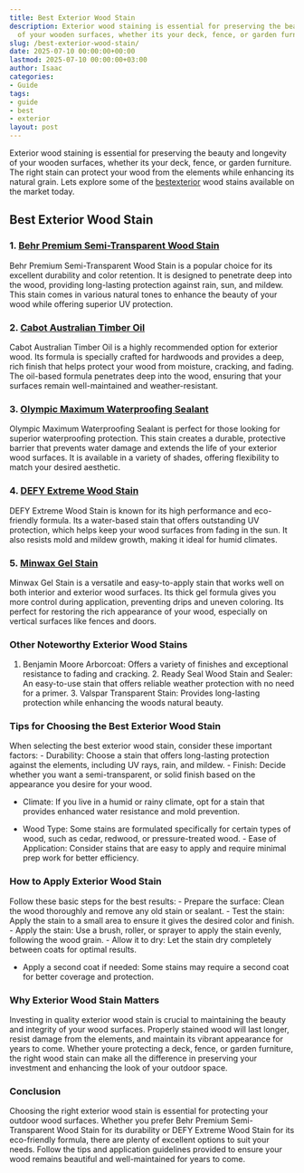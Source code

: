 ```yaml
---
title: Best Exterior Wood Stain
description: Exterior wood staining is essential for preserving the beauty and longevity
  of your wooden surfaces, whether its your deck, fence, or garden furniture.
slug: /best-exterior-wood-stain/
date: 2025-07-10 00:00:00+00:00
lastmod: 2025-07-10 00:00:00+03:00
author: Isaac
categories:
- Guide
tags:
- guide
- best
- exterior
layout: post
---
```

Exterior wood staining is essential for preserving the beauty and longevity of your wooden surfaces, whether its your deck, fence, or garden furniture. The right stain can protect your wood from the elements while enhancing its natural grain. Lets explore some of the [best](https://pestpolicy.com/best-acrylic-paint-for-wood/)[exterior](https://pestpolicy.com/best-exterior-paint-to-prevent-mold/) wood stains available on the market today.

##  Best Exterior Wood Stain

### 1. [Behr Premium Semi-Transparent Wood Stain](https://www.amazon.com/dp/B00Z4RRUBI?tag=p-policy-20)

Behr Premium Semi-Transparent Wood Stain is a popular choice for its excellent durability and color retention. It is designed to penetrate deep into the wood, providing long-lasting protection against rain, sun, and mildew. This stain comes in various natural tones to enhance the beauty of your wood while offering superior UV protection.

### 2. [Cabot Australian Timber Oil](https://www.amazon.com/dp/B003X39W3I?tag=p-policy-20)

Cabot Australian Timber Oil is a highly recommended option for exterior wood. Its formula is specially crafted for hardwoods and provides a deep, rich finish that helps protect your wood from moisture, cracking, and fading. The oil-based formula penetrates deep into the wood, ensuring that your surfaces remain well-maintained and weather-resistant.

### 3. [Olympic Maximum Waterproofing Sealant](https://www.amazon.com/dp/B000H0XVFQ?tag=p-policy-20)

Olympic Maximum Waterproofing Sealant is perfect for those looking for superior waterproofing protection. This stain creates a durable, protective barrier that prevents water damage and extends the life of your exterior wood surfaces. It is available in a variety of shades, offering flexibility to match your desired aesthetic.

### 4. [DEFY Extreme Wood Stain](https://www.amazon.com/dp/B0015C97D4?tag=p-policy-20)

DEFY Extreme Wood Stain is known for its high performance and eco-friendly formula. Its a water-based stain that offers outstanding UV protection, which helps keep your wood surfaces from fading in the sun. It also resists mold and mildew growth, making it ideal for humid climates.

### 5. [Minwax Gel Stain](https://www.amazon.com/dp/B002ONZ5RU?tag=p-policy-20)

Minwax Gel Stain is a versatile and easy-to-apply stain that works well on both interior and exterior wood surfaces. Its thick gel formula gives you more control during application, preventing drips and uneven coloring. Its perfect for restoring the rich appearance of your wood, especially on vertical surfaces like fences and doors.

###  Other Noteworthy Exterior Wood Stains

1. Benjamin Moore Arborcoat: Offers a variety of finishes and exceptional resistance to fading and cracking. 2. Ready Seal Wood Stain and Sealer: An easy-to-use stain that offers reliable weather protection with no need for a primer. 3. Valspar Transparent Stain: Provides long-lasting protection while enhancing the woods natural beauty.

###  Tips for Choosing the Best Exterior Wood Stain

When selecting the best exterior wood stain, consider these important factors: - Durability: Choose a stain that offers long-lasting protection against the elements, including UV rays, rain, and mildew. - Finish: Decide whether you want a semi-transparent, or solid finish based on the appearance you desire for your wood.

- Climate: If you live in a humid or rainy climate, opt for a stain that provides enhanced water resistance and mold prevention.

- Wood Type: Some stains are formulated specifically for certain types of wood, such as cedar, redwood, or pressure-treated wood. - Ease of Application: Consider stains that are easy to apply and require minimal prep work for better efficiency.

###  How to Apply Exterior Wood Stain

Follow these basic steps for the best results: - Prepare the surface: Clean the wood thoroughly and remove any old stain or sealant. - Test the stain: Apply the stain to a small area to ensure it gives the desired color and finish. - Apply the stain: Use a brush, roller, or sprayer to apply the stain evenly, following the wood grain. - Allow it to dry: Let the stain dry completely between coats for optimal results.

- Apply a second coat if needed: Some stains may require a second coat for better coverage and protection.

###  Why Exterior Wood Stain Matters

Investing in quality exterior wood stain is crucial to maintaining the beauty and integrity of your wood surfaces. Properly stained wood will last longer, resist damage from the elements, and maintain its vibrant appearance for years to come. Whether youre protecting a deck, fence, or garden furniture, the right wood stain can make all the difference in preserving your investment and enhancing the look of your outdoor space.

###  Conclusion

Choosing the right exterior wood stain is essential for protecting your outdoor wood surfaces. Whether you prefer Behr Premium Semi-Transparent Wood Stain for its durability or DEFY Extreme Wood Stain for its eco-friendly formula, there are plenty of excellent options to suit your needs. Follow the tips and application guidelines provided to ensure your wood remains beautiful and well-maintained for years to come.